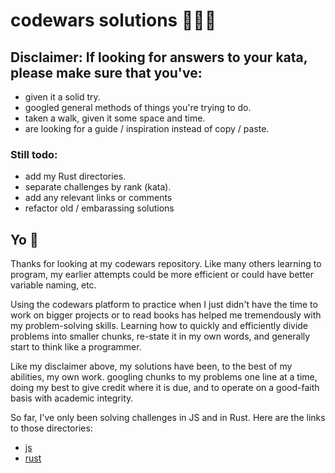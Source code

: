 # codewars solutions 🧙🏼‍♂️
## Disclaimer: If looking for answers to your kata, please make sure that you've:
* given it a solid try.
* googled general methods of things you're trying to do.
* taken a walk, given it some space and time. 
* are looking for a guide / inspiration instead of copy / paste.

### Still todo: 
* add my Rust directories.
* separate challenges by rank (kata).
* add any relevant links or comments 
* refactor old / embarassing solutions

## Yo 🕺

Thanks for looking at my codewars repository. Like many others learning to program, my earlier attempts could be more efficient or could have better variable naming, etc. 

Using the codewars platform to practice when I just didn't have the time to work on bigger projects or to read books has helped me tremendously with my problem-solving skills. Learning how to quickly and efficiently divide problems into smaller chunks, re-state it in my own words, and generally start to think like a programmer.

Like my disclaimer above, my solutions have been, to the best of my abilities, my own work. googling chunks to my problems one line at a time, doing my best to give credit where it is due, and to operate on a good-faith basis with academic integrity.

So far, I've only been solving challenges in JS and in Rust.
Here are the links to those directories:

* [js]
* [rust]

[js]: https://github.com/alecmoschetti/codewars/tree/main/js
[rust]: https://github.com/alecmoschetti/codewars